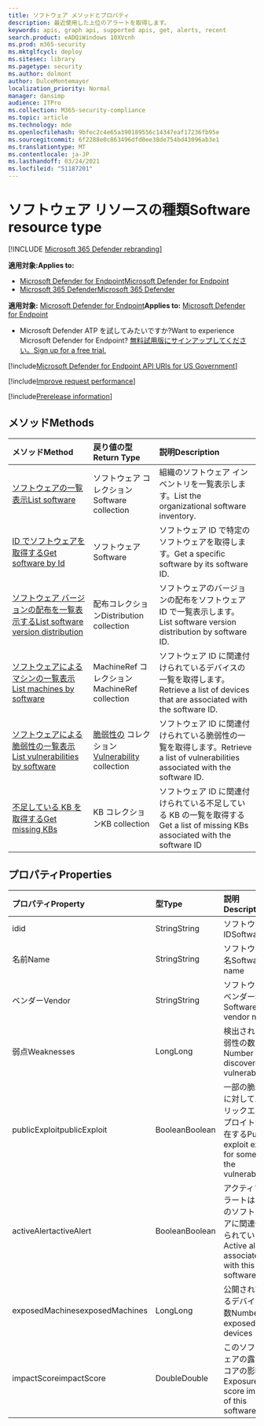 ```yaml
---
title: ソフトウェア メソッドとプロパティ
description: 最近使用した上位のアラートを取得します。
keywords: apis, graph api, supported apis, get, alerts, recent
search.product: eADQiWindows 10XVcnh
ms.prod: m365-security
ms.mktglfcycl: deploy
ms.sitesec: library
ms.pagetype: security
ms.author: dolmont
author: DulceMontemayor
localization_priority: Normal
manager: dansimp
audience: ITPro
ms.collection: M365-security-compliance
ms.topic: article
ms.technology: mde
ms.openlocfilehash: 9bfec2c4e65a390189556c14347eaf17236fb95e
ms.sourcegitcommit: 6f2288e0c863496dfd0ee38de754bd43096ab3e1
ms.translationtype: MT
ms.contentlocale: ja-JP
ms.lasthandoff: 03/24/2021
ms.locfileid: "51187201"
---
```

# <a name="software-resource-type"></a><span data-ttu-id="297f8-104">ソフトウェア リソースの種類</span><span class="sxs-lookup"><span data-stu-id="297f8-104">Software resource type</span></span>

[!INCLUDE [Microsoft 365 Defender rebranding](../../includes/microsoft-defender.md)]

<span data-ttu-id="297f8-105">**適用対象:**</span><span class="sxs-lookup"><span data-stu-id="297f8-105">**Applies to:**</span></span>
- [<span data-ttu-id="297f8-106">Microsoft Defender for Endpoint</span><span class="sxs-lookup"><span data-stu-id="297f8-106">Microsoft Defender for Endpoint</span></span>](https://go.microsoft.com/fwlink/p/?linkid=2154037)
- [<span data-ttu-id="297f8-107">Microsoft 365 Defender</span><span class="sxs-lookup"><span data-stu-id="297f8-107">Microsoft 365 Defender</span></span>](https://go.microsoft.com/fwlink/?linkid=2118804)

<span data-ttu-id="297f8-108">**適用対象:** [Microsoft Defender for Endpoint](https://go.microsoft.com/fwlink/?linkid=2154037)</span><span class="sxs-lookup"><span data-stu-id="297f8-108">**Applies to:** [Microsoft Defender for Endpoint](https://go.microsoft.com/fwlink/?linkid=2154037)</span></span>

- <span data-ttu-id="297f8-109">Microsoft Defender ATP を試してみたいですか?</span><span class="sxs-lookup"><span data-stu-id="297f8-109">Want to experience Microsoft Defender for Endpoint?</span></span> [<span data-ttu-id="297f8-110">無料試用版にサインアップしてください。</span><span class="sxs-lookup"><span data-stu-id="297f8-110">Sign up for a free trial.</span></span>](https://www.microsoft.com/microsoft-365/windows/microsoft-defender-atp?ocid=docs-wdatp-exposedapis-abovefoldlink)

[!include[Microsoft Defender for Endpoint API URIs for US Government](../../includes/microsoft-defender-api-usgov.md)]

[!include[Improve request performance](../../includes/improve-request-performance.md)]


[!include[Prerelease information](../../includes/prerelease.md)]

## <a name="methods"></a><span data-ttu-id="297f8-111">メソッド</span><span class="sxs-lookup"><span data-stu-id="297f8-111">Methods</span></span>

<span data-ttu-id="297f8-112">メソッド</span><span class="sxs-lookup"><span data-stu-id="297f8-112">Method</span></span> |<span data-ttu-id="297f8-113">戻り値の型</span><span class="sxs-lookup"><span data-stu-id="297f8-113">Return Type</span></span> |<span data-ttu-id="297f8-114">説明</span><span class="sxs-lookup"><span data-stu-id="297f8-114">Description</span></span>
:---|:---|:---
[<span data-ttu-id="297f8-115">ソフトウェアの一覧表示</span><span class="sxs-lookup"><span data-stu-id="297f8-115">List software</span></span>](get-software.md) | <span data-ttu-id="297f8-116">ソフトウェア コレクション</span><span class="sxs-lookup"><span data-stu-id="297f8-116">Software collection</span></span> | <span data-ttu-id="297f8-117">組織のソフトウェア インベントリを一覧表示します。</span><span class="sxs-lookup"><span data-stu-id="297f8-117">List the organizational software inventory.</span></span>
[<span data-ttu-id="297f8-118">ID でソフトウェアを取得する</span><span class="sxs-lookup"><span data-stu-id="297f8-118">Get software by Id</span></span>](get-software-by-id.md) | <span data-ttu-id="297f8-119">ソフトウェア</span><span class="sxs-lookup"><span data-stu-id="297f8-119">Software</span></span> | <span data-ttu-id="297f8-120">ソフトウェア ID で特定のソフトウェアを取得します。</span><span class="sxs-lookup"><span data-stu-id="297f8-120">Get a specific software by its software ID.</span></span>
[<span data-ttu-id="297f8-121">ソフトウェア バージョンの配布を一覧表示する</span><span class="sxs-lookup"><span data-stu-id="297f8-121">List software version distribution</span></span>](get-software-ver-distribution.md)| <span data-ttu-id="297f8-122">配布コレクション</span><span class="sxs-lookup"><span data-stu-id="297f8-122">Distribution collection</span></span> | <span data-ttu-id="297f8-123">ソフトウェアのバージョンの配布をソフトウェア ID で一覧表示します。</span><span class="sxs-lookup"><span data-stu-id="297f8-123">List software version distribution by software ID.</span></span>
[<span data-ttu-id="297f8-124">ソフトウェアによるマシンの一覧表示</span><span class="sxs-lookup"><span data-stu-id="297f8-124">List machines by software</span></span>](get-machines-by-software.md)| <span data-ttu-id="297f8-125">MachineRef コレクション</span><span class="sxs-lookup"><span data-stu-id="297f8-125">MachineRef collection</span></span> | <span data-ttu-id="297f8-126">ソフトウェア ID に関連付けられているデバイスの一覧を取得します。</span><span class="sxs-lookup"><span data-stu-id="297f8-126">Retrieve a list of devices that are associated with the software ID.</span></span>
[<span data-ttu-id="297f8-127">ソフトウェアによる脆弱性の一覧表示</span><span class="sxs-lookup"><span data-stu-id="297f8-127">List vulnerabilities by software</span></span>](get-vuln-by-software.md) | <span data-ttu-id="297f8-128">[脆弱性の](vulnerability.md) コレクション</span><span class="sxs-lookup"><span data-stu-id="297f8-128">[Vulnerability](vulnerability.md) collection</span></span> | <span data-ttu-id="297f8-129">ソフトウェア ID に関連付けられている脆弱性の一覧を取得します。</span><span class="sxs-lookup"><span data-stu-id="297f8-129">Retrieve a list of vulnerabilities associated with the software ID.</span></span>
[<span data-ttu-id="297f8-130">不足している KB を取得する</span><span class="sxs-lookup"><span data-stu-id="297f8-130">Get missing KBs</span></span>](get-missing-kbs-software.md) | <span data-ttu-id="297f8-131">KB コレクション</span><span class="sxs-lookup"><span data-stu-id="297f8-131">KB collection</span></span> | <span data-ttu-id="297f8-132">ソフトウェア ID に関連付けられている不足している KB の一覧を取得する</span><span class="sxs-lookup"><span data-stu-id="297f8-132">Get a list of missing KBs associated with the software ID</span></span>

## <a name="properties"></a><span data-ttu-id="297f8-133">プロパティ</span><span class="sxs-lookup"><span data-stu-id="297f8-133">Properties</span></span>

<span data-ttu-id="297f8-134">プロパティ</span><span class="sxs-lookup"><span data-stu-id="297f8-134">Property</span></span> |   <span data-ttu-id="297f8-135">型</span><span class="sxs-lookup"><span data-stu-id="297f8-135">Type</span></span>   |   <span data-ttu-id="297f8-136">説明</span><span class="sxs-lookup"><span data-stu-id="297f8-136">Description</span></span>
:---|:---|:---
<span data-ttu-id="297f8-137">id</span><span class="sxs-lookup"><span data-stu-id="297f8-137">id</span></span> | <span data-ttu-id="297f8-138">String</span><span class="sxs-lookup"><span data-stu-id="297f8-138">String</span></span> | <span data-ttu-id="297f8-139">ソフトウェア ID</span><span class="sxs-lookup"><span data-stu-id="297f8-139">Software ID</span></span>
<span data-ttu-id="297f8-140">名前</span><span class="sxs-lookup"><span data-stu-id="297f8-140">Name</span></span> | <span data-ttu-id="297f8-141">String</span><span class="sxs-lookup"><span data-stu-id="297f8-141">String</span></span> | <span data-ttu-id="297f8-142">ソフトウェア名</span><span class="sxs-lookup"><span data-stu-id="297f8-142">Software name</span></span>
<span data-ttu-id="297f8-143">ベンダー</span><span class="sxs-lookup"><span data-stu-id="297f8-143">Vendor</span></span> | <span data-ttu-id="297f8-144">String</span><span class="sxs-lookup"><span data-stu-id="297f8-144">String</span></span> | <span data-ttu-id="297f8-145">ソフトウェア ベンダー名</span><span class="sxs-lookup"><span data-stu-id="297f8-145">Software vendor name</span></span>
<span data-ttu-id="297f8-146">弱点</span><span class="sxs-lookup"><span data-stu-id="297f8-146">Weaknesses</span></span> | <span data-ttu-id="297f8-147">Long</span><span class="sxs-lookup"><span data-stu-id="297f8-147">Long</span></span> | <span data-ttu-id="297f8-148">検出された脆弱性の数</span><span class="sxs-lookup"><span data-stu-id="297f8-148">Number of discovered vulnerabilities</span></span>
<span data-ttu-id="297f8-149">publicExploit</span><span class="sxs-lookup"><span data-stu-id="297f8-149">publicExploit</span></span> | <span data-ttu-id="297f8-150">Boolean</span><span class="sxs-lookup"><span data-stu-id="297f8-150">Boolean</span></span> | <span data-ttu-id="297f8-151">一部の脆弱性に対してパブリックエクスプロイトが存在する</span><span class="sxs-lookup"><span data-stu-id="297f8-151">Public exploit exists for some of the vulnerabilities</span></span>
<span data-ttu-id="297f8-152">activeAlert</span><span class="sxs-lookup"><span data-stu-id="297f8-152">activeAlert</span></span> | <span data-ttu-id="297f8-153">Boolean</span><span class="sxs-lookup"><span data-stu-id="297f8-153">Boolean</span></span> | <span data-ttu-id="297f8-154">アクティブアラートは、このソフトウェアに関連付けられている</span><span class="sxs-lookup"><span data-stu-id="297f8-154">Active alert is associated with this software</span></span>
<span data-ttu-id="297f8-155">exposedMachines</span><span class="sxs-lookup"><span data-stu-id="297f8-155">exposedMachines</span></span> | <span data-ttu-id="297f8-156">Long</span><span class="sxs-lookup"><span data-stu-id="297f8-156">Long</span></span> | <span data-ttu-id="297f8-157">公開されているデバイスの数</span><span class="sxs-lookup"><span data-stu-id="297f8-157">Number of exposed devices</span></span>
<span data-ttu-id="297f8-158">impactScore</span><span class="sxs-lookup"><span data-stu-id="297f8-158">impactScore</span></span> | <span data-ttu-id="297f8-159">Double</span><span class="sxs-lookup"><span data-stu-id="297f8-159">Double</span></span> | <span data-ttu-id="297f8-160">このソフトウェアの露出スコアの影響</span><span class="sxs-lookup"><span data-stu-id="297f8-160">Exposure score impact of this software</span></span>
